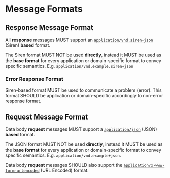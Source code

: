 # Message Formats

## Response Message Format
All **response** messages MUST support an [`application/vnd.siren+json`](https://github.com/kevinswiber/siren) (Siren) **based** format. 

The Siren format MUST NOT be used **directly**, instead it MUST be used as the **base format** for every application or domain-specific format to convey specific semantics. E.g. `application/vnd.example.siren+json`

### Error Response Format
Siren-based format MUST be used to communicate a problem (error). This format SHOULD be application or domain-specific accordingly to non-error response format.  


## Request Message Format
Data body **request** messages MUST support a [`application/json`](http://www.json.org) (JSON) **based** format. 

The JSON format MUST NOT be used **directly**, instead it MUST be used as the **base format** for every application or domain-specific format to convey specific semantics. E.g. `application/vnd.example+json`.

Data body **request** messages SHOULD also support the [`application/x-www-form-urlencoded`](https://tools.ietf.org/html/rfc1866#section-8.2.1) (URL Encoded) format.



